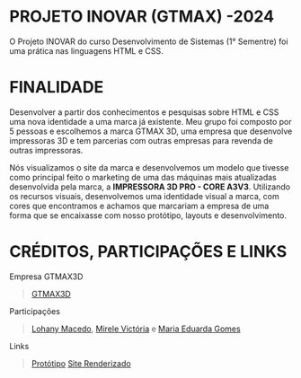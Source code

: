 # PROJETO INOVAR (GTMAX) -2024
O Projeto INOVAR do curso Desenvolvimento de Sistemas (1° Sementre) foi uma prática nas linguagens HTML e CSS.

# FINALIDADE
Desenvolver a partir dos conhecimentos e pesquisas sobre HTML e CSS uma nova identidade a uma marca já existente.
Meu grupo foi composto por 5 pessoas e escolhemos a marca GTMAX 3D, uma empresa que desenvolve impressoras 3D e tem parcerias com outras empresas para revenda de outras impressoras.

Nós visualizamos o site da marca e desenvolvemos um modelo que tivesse como principal feito o marketing de uma das máquinas mais atualizadas desenvolvida pela marca, a **IMPRESSORA 3D PRO - CORE A3V3**. 
Utilizando os recursos visuais, desenvolvemos uma identidade visual a marca, com cores que encontramos e achamos que marcariam a empresa de uma forma que se encaixasse com nosso protótipo, layouts e desenvolvimento.

# CRÉDITOS, PARTICIPAÇÕES E LINKS

Empresa GTMAX3D
> [GTMAX3D](https://www.gtmax3d.com.br/)

Participações
> [Lohany Macedo](https://github.com/Lohanyy17),
> [Mirele Victória](https://github.com/Mvictoria218) e
> [Maria Eduarda Gomes](https://github.com/MariaGomesR)

Links
> [Protótipo](https://www.canva.com/design/DAGiLUKmFEM/o7x3IRumkhA1PhV0xnPmBw/edit?utm_content=DAGiLUKmFEM&utm_campaign=designshare&utm_medium=link2&utm_source=sharebutton)
> [Site Renderizado](https://projeto-inovar-gtmax-2024.onrender.com)

